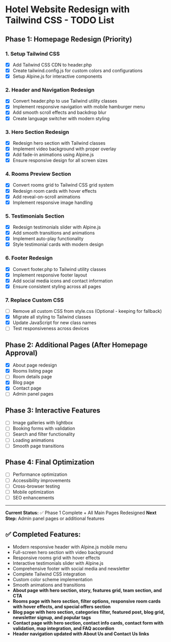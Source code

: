 # Hotel Website Redesign with Tailwind CSS - TODO List

## Phase 1: Homepage Redesign (Priority)

### 1. Setup Tailwind CSS
- [x] Add Tailwind CSS CDN to header.php
- [x] Create tailwind.config.js for custom colors and configurations
- [x] Setup Alpine.js for interactive components

### 2. Header and Navigation Redesign
- [x] Convert header.php to use Tailwind utility classes
- [x] Implement responsive navigation with mobile hamburger menu
- [x] Add smooth scroll effects and backdrop blur
- [x] Create language switcher with modern styling

### 3. Hero Section Redesign
- [x] Redesign hero section with Tailwind classes
- [x] Implement video background with proper overlay
- [x] Add fade-in animations using Alpine.js
- [x] Ensure responsive design for all screen sizes

### 4. Rooms Preview Section
- [x] Convert rooms grid to Tailwind CSS grid system
- [x] Redesign room cards with hover effects
- [x] Add reveal-on-scroll animations
- [x] Implement responsive image handling

### 5. Testimonials Section
- [x] Redesign testimonials slider with Alpine.js
- [x] Add smooth transitions and animations
- [x] Implement auto-play functionality
- [x] Style testimonial cards with modern design

### 6. Footer Redesign
- [x] Convert footer.php to Tailwind utility classes
- [x] Implement responsive footer layout
- [x] Add social media icons and contact information
- [x] Ensure consistent styling across all pages

### 7. Replace Custom CSS
- [ ] Remove all custom CSS from style.css (Optional - keeping for fallback)
- [x] Migrate all styling to Tailwind classes
- [x] Update JavaScript for new class names
- [ ] Test responsiveness across devices

## Phase 2: Additional Pages (After Homepage Approval)
- [x] About page redesign
- [x] Rooms listing page
- [ ] Room details page
- [x] Blog page
- [x] Contact page
- [ ] Admin panel pages

## Phase 3: Interactive Features
- [ ] Image galleries with lightbox
- [ ] Booking forms with validation
- [ ] Search and filter functionality
- [ ] Loading animations
- [ ] Smooth page transitions

## Phase 4: Final Optimization
- [ ] Performance optimization
- [ ] Accessibility improvements
- [ ] Cross-browser testing
- [ ] Mobile optimization
- [ ] SEO enhancements

---
**Current Status:** ✅ Phase 1 Complete + All Main Pages Redesigned
**Next Step:** Admin panel pages or additional features

## ✅ Completed Features:
- Modern responsive header with Alpine.js mobile menu
- Full-screen hero section with video background
- Responsive rooms grid with hover effects
- Interactive testimonials slider with Alpine.js
- Comprehensive footer with social media and newsletter
- Complete Tailwind CSS integration
- Custom color scheme implementation
- Smooth animations and transitions
- **About page with hero section, story, features grid, team section, and CTA**
- **Rooms page with hero section, filter options, responsive room cards with hover effects, and special offers section**
- **Blog page with hero section, categories filter, featured post, blog grid, newsletter signup, and popular tags**
- **Contact page with hero section, contact info cards, contact form with validation, map integration, and FAQ accordion**
- **Header navigation updated with About Us and Contact Us links**
